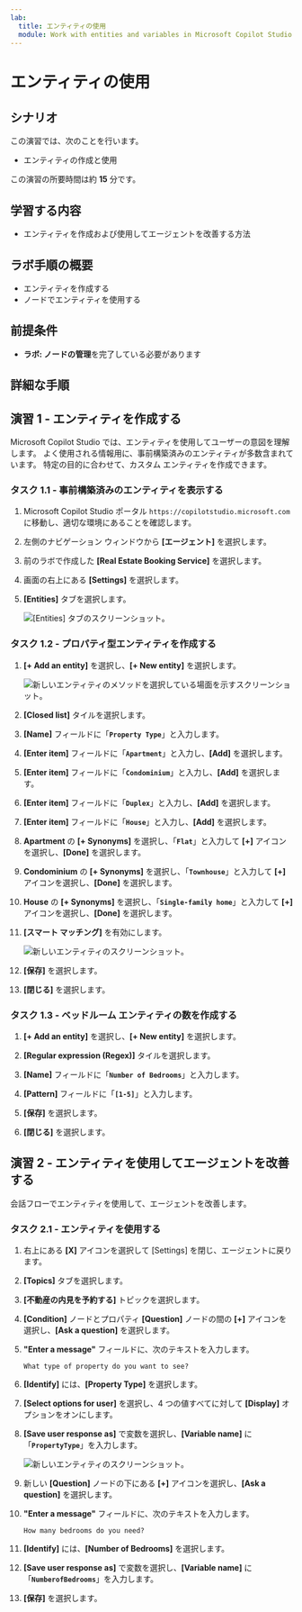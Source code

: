 ```yaml
---
lab:
  title: エンティティの使用
  module: Work with entities and variables in Microsoft Copilot Studio
---
```


# エンティティの使用

## シナリオ

この演習では、次のことを行います。

- エンティティの作成と使用

この演習の所要時間は約 **15** 分です。

## 学習する内容

- エンティティを作成および使用してエージェントを改善する方法

## ラボ手順の概要

- エンティティを作成する
- ノードでエンティティを使用する
  
## 前提条件

- **ラボ: ノードの管理**を完了している必要があります

## 詳細な手順

## 演習 1 - エンティティを作成する

Microsoft Copilot Studio では、エンティティを使用してユーザーの意図を理解します。 よく使用される情報用に、事前構築済みのエンティティが多数含まれています。 特定の目的に合わせて、カスタム エンティティを作成できます。

### タスク 1.1 - 事前構築済みのエンティティを表示する

1. Microsoft Copilot Studio ポータル `https://copilotstudio.microsoft.com` に移動し、適切な環境にあることを確認します。

1. 左側のナビゲーション ウィンドウから **[エージェント]** を選択します。

1. 前のラボで作成した **[Real Estate Booking Service]** を選択します。

1. 画面の右上にある **[Settings]** を選択します。

1. **[Entities]** タブを選択します。

    ![[Entities] タブのスクリーンショット。](../media/system-entities.png)

### タスク 1.2 - プロパティ型エンティティを作成する

1. **[+ Add an entity]** を選択し、**[+ New entity]** を選択します。

    ![新しいエンティティのメソッドを選択している場面を示すスクリーンショット。](../media/add-an-entity.png)

1. **[Closed list]** タイルを選択します。

1. **[Name]** フィールドに「**`Property Type`**」と入力します。

1. **[Enter item]** フィールドに「**`Apartment`**」と入力し、**[Add]** を選択します。

1. **[Enter item]** フィールドに「**`Condominium`**」と入力し、**[Add]** を選択します。

1. **[Enter item]** フィールドに「**`Duplex`**」と入力し、**[Add]** を選択します。

1. **[Enter item]** フィールドに「**`House`**」と入力し、**[Add]** を選択します。

1. **Apartment** の **[+ Synonyms]** を選択し、「**`Flat`**」と入力して **[+]** アイコンを選択し、**[Done]** を選択します。

1. **Condominium** の **[+ Synonyms]** を選択し、「**`Townhouse`**」と入力して **[+]** アイコンを選択し、**[Done]** を選択します。

1. **House** の **[+ Synonyms]** を選択し、「**`Single-family home`**」と入力して **[+]** アイコンを選択し、**[Done]** を選択します。

1. **[スマート マッチング]** を有効にします。

    ![新しいエンティティのスクリーンショット。](../media/add-list-entity.png)

1. **[保存]** を選択します。

1. **[閉じる]** を選択します。

### タスク 1.3 - ベッドルーム エンティティの数を作成する

1. **[+ Add an entity]** を選択し、**[+ New entity]** を選択します。

1. **[Regular expression (Regex)]** タイルを選択します。

1. **[Name]** フィールドに「**`Number of Bedrooms`**」と入力します。

1. **[Pattern]** フィールドに「**`[1-5]`**」と入力します。

1. **[保存]** を選択します。

1. **[閉じる]** を選択します。

## 演習 2 - エンティティを使用してエージェントを改善する

会話フローでエンティティを使用して、エージェントを改善します。

### タスク 2.1 - エンティティを使用する

1. 右上にある **[X]** アイコンを選択して [Settings] を閉じ、エージェントに戻ります。

1. **[Topics]** タブを選択します。

1. **[不動産の内見を予約する]** トピックを選択します。

1. **[Condition]** ノードとプロパティ **[Question]** ノードの間の **[+]** アイコンを選択し、**[Ask a question]** を選択します。

1. **"Enter a message"** フィールドに、次のテキストを入力します。

    `What type of property do you want to see?`

1. **[Identify]** には、**[Property Type]** を選択します。

1. **[Select options for user]** を選択し、4 つの値すべてに対して **[Display]** オプションをオンにします。

1. **[Save user response as]** で変数を選択し、**[Variable name]** に「**`PropertyType`**」を入力します。

    ![新しいエンティティのスクリーンショット。](../media/question-node-entity.png)

1. 新しい **[Question]** ノードの下にある **[+]** アイコンを選択し、**[Ask a question]** を選択します。

1. **"Enter a message"** フィールドに、次のテキストを入力します。

    `How many bedrooms do you need?`

1. **[Identify]** には、**[Number of Bedrooms]** を選択します。

1. **[Save user response as]** で変数を選択し、**[Variable name]** に「**`NumberofBedrooms`**」を入力します。

1. **[保存]** を選択します。

